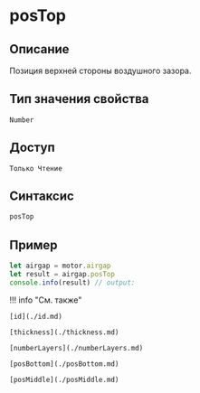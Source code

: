 # posTop

## Описание
Позиция верхней стороны воздушного зазора.

## Тип значения свойства
`Number`

## Доступ
`Только Чтение`

## Синтаксис
```javascript
posTop
```

## Пример
```javascript linenums="1"
let airgap = motor.airgap
let result = airgap.posTop
console.info(result) // output:
```

!!! info "См. также"

    [id](./id.md)

    [thickness](./thickness.md)

    [numberLayers](./numberLayers.md)

    [posBottom](./posBottom.md)

    [posMiddle](./posMiddle.md)
